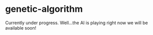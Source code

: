 # genetic-algorithm
Currently under progress. Well...the AI is playing right now we will be available soon!
